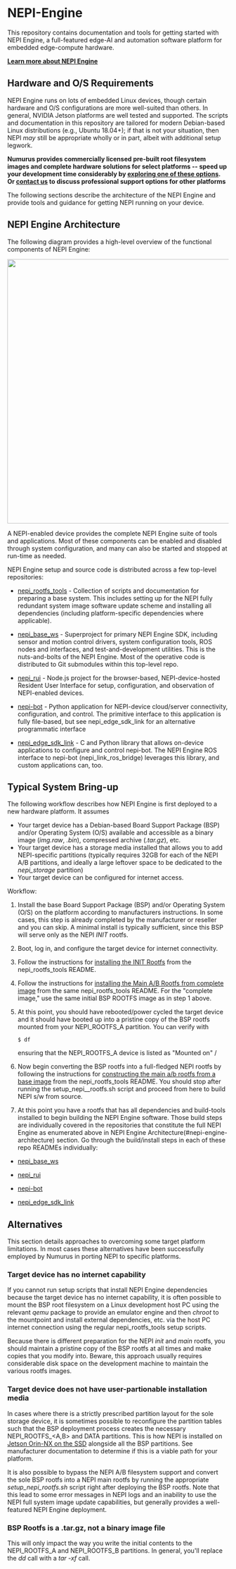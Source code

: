 # NEPI-Engine
This repository contains documentation and tools for getting started with NEPI Engine, a full-featured edge-AI and automation software platform for embedded edge-compute hardware.

**[Learn more about NEPI Engine](https://numurus.com/software-nepi-engine/)**

## Hardware and O/S Requirements
NEPI Engine runs on lots of embedded Linux devices, though certain hardware and O/S configurations are more well-suited than others. In general, NVIDIA Jetson platforms are well tested and supported. The scripts and documentation in this repository are tailored for modern Debian-based Linux distributions (e.g., Ubuntu 18.04+); if that is not your situation, then NEPI _may_ still be appropriate wholly or in part, albeit with additional setup legwork.

**Numurus provides commercially licensed pre-built root filesystem images and complete hardware solutions for select platforms -- speed up your development time considerably by [exploring one of these options](https://numurus.com/wp-content/uploads/NEPI-Engine-Pre-Built-Image-Installation-Instructions.pdf). Or [contact us](mailto:nepi@numurus.com) to discuss professional support options for other platforms**

The following sections describe the architecture of the NEPI Engine and provide tools and guidance for getting NEPI running on your device.

## NEPI Engine Architecture

The following diagram provides a high-level overview of the functional components of NEPI Engine:

<img src="https://numurus.com/wp-content/uploads/NEPI_Engine_Architecture_2000x1700.png" width="600px">

A NEPI-enabled device provides the complete NEPI Engine suite of tools and applications. Most of these components can be enabled and disabled through system configuration, and many can also be started and stopped at run-time as needed.

NEPI Engine setup and source code is distributed across a few top-level repositories:

- [nepi_rootfs_tools](https://github.com/numurus-nepi/nepi_rootfs_tools) - Collection of scripts and documentation for preparing a base system. This includes setting up for the NEPI fully redundant system image software update scheme and installing all dependencies (including platform-specific dependencies where applicable). 

- [nepi_base_ws](https://github.com/numurus-nepi/nepi_base_ws) - Superproject for primary NEPI Engine SDK, including sensor and motion control drivers, system configuration tools, ROS nodes and interfaces, and test-and-development utilities. This is the nuts-and-bolts of the NEPI Engine. Most of the operative code is distributed to Git submodules within this top-level repo.

- [nepi_rui](https://github.com/numurus-nepi/nepi_rui) - Node.js project for the browser-based, NEPI-device-hosted Resident User Interface for setup, configuration, and observation of NEPI-enabled devices.

- [nepi-bot](https://github.com/numurus-nepi/nepi-bot) - Python application for NEPI-device cloud/server connectivity, configuration, and control. The primitive interface to this application is fully file-based, but see nepi_edge_sdk_link for an alternative programmatic interface

- [nepi_edge_sdk_link](https://github.com/numurus-nepi/nepi_edge_sdk_link) - C and Python library that allows on-device applications to configure and control nepi-bot. The NEPI Engine ROS interface to nepi-bot (nepi_link_ros_bridge) leverages this library, and custom applications can, too.

## Typical System Bring-up
The following workflow describes how NEPI Engine is first deployed to a new hardware platform. It assumes
- Your target device has a Debian-based Board Support Package (BSP) and/or Operating System (O/S) available and accessible as a binary image (_img.raw_, _.bin_), compressed archive (_.tar.gz_), etc.
- Your target device has a storage media installed that allows you to add NEPI-specific partitions (typically requires 32GB for each of the NEPI A/B partitions, and ideally a large leftover space to be dedicated to the _nepi_storage_ partition)
- Your target device can be configured for internet access. 

Workflow:
1. Install the base Board Support Package (BSP) and/or Operating System (O/S) on the platform according to manufacturers instructions. In some cases, this step is already completed by the manufacturer or reseller and you can skip. A minimal install is typically sufficient, since this BSP will serve only as the NEPI _INIT_ rootfs.

1. Boot, log in, and configure the target device for internet connectivity. 

1. Follow the instructions for [installing the INIT Rootfs](https://github.com/numurus-nepi/nepi_rootfs_tools#installing-the-init-rootfs) from the nepi_rootfs_tools README.

1. Follow the instructions for [installing the Main A/B Rootfs from complete image](https://github.com/numurus-nepi/nepi_rootfs_tools?tab=readme-ov-file#installing-the-main-ab-rootfs-from-complete-image) from the same nepi_rootfs_tools README. For the "complete image," use the same initial BSP ROOTFS image as in step 1 above.

1. At this point, you should have rebooted/power cycled the target device and it should have booted up into a pristine copy of the BSP rootfs mounted from your NEPI_ROOTFS_A partition. You can verify with
    ```
    $ df
    ```
    ensuring that the NEPI_ROOTFS_A device is listed as "Mounted on" /

1. Now begin converting the BSP rootfs into a full-fledged NEPI rootfs by following the instructions for [constructing the main a/b rootfs from a base image](https://github.com/numurus-nepi/nepi_rootfs_tools?tab=readme-ov-file#constructing-the-main-ab-rootfs-from-a-base-image) from the nepi_rootfs_tools README. You should stop after running the setup_nepi_<xyz>_rootfs.sh script and proceed from here to build NEPI s/w from source.

1. At this point you have a rootfs that has all dependencies and build-tools installed to begin building the NEPI Engine software. Those build steps are individually covered in the repositories that constitute the full NEPI Engine as enumerated above in NEPI Engine Architecture(#nepi-engine-architecture) section. Go through the build/install steps in each of these repo READMEs individually:
- [nepi_base_ws](https://github.com/numurus-nepi/nepi_base_ws)

- [nepi_rui](https://github.com/numurus-nepi/nepi_rui)

- [nepi-bot](https://github.com/numurus-nepi/nepi-bot)

- [nepi_edge_sdk_link](https://github.com/numurus-nepi/nepi_edge_sdk_link)

## Alternatives
This section details approaches to overcoming some target platform limitations. In most cases these alternatives have been successfully employed by Numurus in porting NEPI to specific platforms.

### Target device has no internet capability
If you cannot run setup scripts that install NEPI Engine dependencies because the target device has no internet capability, it is often possible to mount the BSP root filesystem on a Linux development host PC using the relevant _qemu_ package to provide an emulator engine and then _chroot_ to the mountpoint and install external dependencies, etc. via the host PC internet connection using the regular nepi_rootfs_tools setup scripts.

Because there is different preparation for the NEPI _init_ and _main_ rootfs, you should maintain a pristine copy of the BSP rootfs at all times and make copies that you modify into. Beware, this approach usually requires considerable disk space on the development machine to maintain the various rootfs images.

### Target device does not have user-partionable installation media
In cases where there is a strictly prescribed partition layout for the sole storage device, it is sometimes possible to reconfigure the partition tables such that the BSP deployment process creates the necessary NEPI_ROOTFS_<A,B> and DATA partitions. This is how NEPI is installed on [Jetson Orin-NX on the SSD](https://github.com/numurus-nepi/nepi_rootfs_tools/blob/master/dev_host_tools/jetson_initrd_flash_support/README_nepi_initrd_flash.txt) alongside all the BSP partitions. See manufacturer documentation to determine if this is a viable path for your platform.

It is also possible to bypass the NEPI A/B filesystem support and convert the sole BSP rootfs into a NEPI main rootfs by running the appropriate _setup_nepi_rootfs.sh_ script right after deploying the BSP rootfs. Note that this lead to some error messages in NEPI logs and an inability to use the NEPI full system image update capabilities, but generally provides a well-featured NEPI Engine deployment.

### BSP Rootfs is a .tar.gz, not a binary image file
This will only impact the way you write the initial contents to the NEPI_ROOTFS_A and NEPI_ROOTFS_B partitions. In general, you'll replace the _dd_ call with a _tar -xf_ call.
